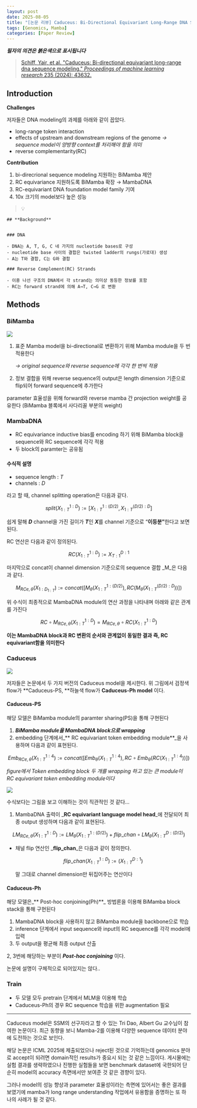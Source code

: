 ```yaml
---
layout: post
date: 2025-08-05
title: "[논문 리뷰] Caduceus: Bi-Directional Equivariant Long-Range DNA Sequence Modeling"
tags: [Genomics, Mamba]
categories: [Paper Review]
---
```


<span class="notion-red">_**필자의 의견은 붉은색으로 표시됩니다**_</span>


> [Schiff, Yair, et al. "Caduceus: Bi-directional equivariant long-range dna sequence modeling." ](https://pmc.ncbi.nlm.nih.gov/articles/PMC12189541/)[_Proceedings of machine learning research_](https://pmc.ncbi.nlm.nih.gov/articles/PMC12189541/)[ 235 (2024): 43632.](https://pmc.ncbi.nlm.nih.gov/articles/PMC12189541/)



## Introduction


**Challenges**


저자들은 DNA modeling의 과제를 아래와 같이 꼽았다.

- long-range token interaction
- effects of upstream and downstream regions of the genome 
_→ sequence model이 양방향 context를 처리해야 함을 의미_
- reverse complementarity(RC)

**Contribution**

1. bi-direcrional sequence modeling 지원하는 BiMamba 제안
1. RC equivariance 지원하도록 BiMamba 확장 → MambaDNA
1. RC-equivariant DNA foundation model family 기여
1. 10x 크기의 model보다 높은 성능

> 💡 


	## **Background**


	### DNA

	- DNA는 A, T, G, C 네 가지의 nucleotide bases로 구성
	- nucleotide base 사이의 결합은 twisted ladder의 rungs(가로대) 생성
	- A는 T와 결합, C는 G와 결합

	### Reverse Complement(RC) Strands

	- 이중 나선 구조의 DNA에서 각 strand는 의미상 동등한 정보를 포함
	- RC는 forward strand에 의해 A→T, C→G 로 변환


## Methods



### BiMamba


![](https://prod-files-secure.s3.us-west-2.amazonaws.com/542b861c-36a8-4051-84e5-8804b6728dba/2c247d59-7815-4980-99f0-8f0d21f445a7/image.png?X-Amz-Algorithm=AWS4-HMAC-SHA256&X-Amz-Content-Sha256=UNSIGNED-PAYLOAD&X-Amz-Credential=ASIAZI2LB466W6SZBPUS%2F20250908%2Fus-west-2%2Fs3%2Faws4_request&X-Amz-Date=20250908T100116Z&X-Amz-Expires=3600&X-Amz-Security-Token=IQoJb3JpZ2luX2VjEFIaCXVzLXdlc3QtMiJHMEUCICgoVtZU7LuktzRq6hr2HjohsqqVQxjNRz81YXEcoDTcAiEAtFo8Rgcc6cnELGKYWiIpDPYE2E2WzKBIUHTbVrKdD7gqiAQIu%2F%2F%2F%2F%2F%2F%2F%2F%2F%2F%2FARAAGgw2Mzc0MjMxODM4MDUiDPFgV35oXa1Sdh0ZsCrcA0E8d5ZDQhCkT6g%2FY%2FEJAV5aUxo%2FJo2WaM13KmESp%2FeEReLzZuHFVD2LpIvOy4unbBhaWlvznPIf7ToDp4OWRaz6ImgUn7GLHfN%2BiKxbLLgYfobIGSNr0QnI7vdE1FSKWM2%2FbhIyWJu9jxAazYuDTHuTx%2Beclz%2FqbKFFXywtgQ9Fn7TqZSYz79n43hmZKw3uXA02l4xGN%2FLDwtUemNs7xXW7caZSUJpsxcwnGV0tb%2FtD47mrXFdRGp7%2F3AwlY7PHpwgtpkE9IjDVGgHH4QqfP%2BTmqhSQ4G3Z0ArDi5KmBY%2Fi2rMT%2BHqmJiVHu09ZVSi2bdA8ix%2Fs%2BqjK5WaDOFyrBQd8eDt3%2BOEt3AW5aR9amina%2BXc6U29ahZHtxWQvXCKT%2BGx%2FGLe%2BDRMm%2BI3sFafh%2BizXSb%2FdDdnHirT5V23F%2By4XbBnUCRmSHebdUwwPrW%2BjKhEwUnGQ%2B%2FArV9R15dZjoJLSVKQBwS%2FtZNjEqi4GkrIA4z4ek3R93b3ReepoVQ3szCklJgseLYipgq59nsUmQ%2FngTuiE02aSVA4hy5XJNpuN0mrdqFediaG4y45ndpdnlRKbpLpYvQCo7%2F61Oksqc38B%2FmOWGd4phSdNVgjUokcz4D1m4dHhqQX6e8oFMK7K%2BsUGOqUB9GizfZHLjPbFd7qgEfq%2Fm5gfeICH99IWrBiN%2FiS%2B4H1sNbxSSIOBuNqdh2MzYWhbLIkaIwuxY%2BKLNOr5uUsY9pxfUk96Nw56vvI1I6ztC1CIfAEfI%2Fs7YLV%2BB7Txyavvq5hS%2Fs8CPtwUzMq9Lu0aIi6kZ0nyNRQjdiPoTFSLDWBaPcJHBv15c6NwEWgYNdQKjNDqKdNpY2iA4TIy13fCYibXory0&X-Amz-Signature=7e8f0581b94651d798abe2dc39d712240bc3593fc002245103f6b96046250a4e&X-Amz-SignedHeaders=host&x-amz-checksum-mode=ENABLED&x-id=GetObject)

1. 표준 Mamba model을 bi-directional로 변환하기 위해 Mamba module을 두 번 적용한다

	_→ original sequence와 reverse sequence에 각각 한 번씩 적용_

1. 정보 결합을 위해 reverse sequence의 output은 length dimension 기준으로 flip되어 forward sequence에 추가한다

parameter 효율성을 위해 forward와 reverse mamba 간 projection weight를 공유한다 (BiMamba 블록에서 사다리꼴 부분의 weight)



### MambaDNA

- RC equivariance inductive bias를 encoding 하기 위해 BiMamba block을 sequence와 RC sequence에 각각 적용
- 두 block의 paramter는 공유됨


#### 수식적 설명

- sequence length : _T_
- channels : _D_

라고 할 때,  channel splitting operation은 다음과 같다.


$$
split(X^{1:D}_{1:T}):=[X^{1:(D/2)}_{1:T},X^{(D/2):D}_{1:T}]
$$


<span class="notion-red">쉽게 말해 </span><span class="notion-red">_**D**_</span><span class="notion-red"> channel을 가진 길이가 </span><span class="notion-red">_**T**_</span><span class="notion-red">인 </span><span class="notion-red">_**X**_</span><span class="notion-red">를 channel 기준으로 “</span><span class="notion-red">**이등분”**</span><span class="notion-red">한다고 보면 된다.</span>


RC 연산은 다음과 같이 정의된다.


$$
RC(X^{1:D}_{1:T}):=X^{D:1}_{T:1}
$$


마지막으로 concat이 channel dimension 기준으로의 sequence 결합 _M_은 다음과 같다.


$$
M_{RCe,\theta}(X_{1:D_{1:T}}):=concat([M_{\theta}(X^{1:(D/2)}_{1:T}),RC(M_{\theta}(X^{(D/2):D}_{1:T}))])
$$


위 수식이 최종적으로 MambaDNA module의 연산 과정을 나타내며 아래와 같은 관계를 가진다


$$
RC\circ M_{RCe,\theta}(X^{1:D}_{1:T}) = M_{RCe,\theta} \circ RC(X^{1:D}_{1:T})
$$


**이는 MambaDNA block과 RC 변환의 순서와 관계없이 동일한 결과 즉, RC equivariant함을 의미한다**



### Caduceus


![](https://prod-files-secure.s3.us-west-2.amazonaws.com/542b861c-36a8-4051-84e5-8804b6728dba/f94a60d7-8145-473b-aef9-7c68d3ec604a/image.png?X-Amz-Algorithm=AWS4-HMAC-SHA256&X-Amz-Content-Sha256=UNSIGNED-PAYLOAD&X-Amz-Credential=ASIAZI2LB466W6SZBPUS%2F20250908%2Fus-west-2%2Fs3%2Faws4_request&X-Amz-Date=20250908T100116Z&X-Amz-Expires=3600&X-Amz-Security-Token=IQoJb3JpZ2luX2VjEFIaCXVzLXdlc3QtMiJHMEUCICgoVtZU7LuktzRq6hr2HjohsqqVQxjNRz81YXEcoDTcAiEAtFo8Rgcc6cnELGKYWiIpDPYE2E2WzKBIUHTbVrKdD7gqiAQIu%2F%2F%2F%2F%2F%2F%2F%2F%2F%2F%2FARAAGgw2Mzc0MjMxODM4MDUiDPFgV35oXa1Sdh0ZsCrcA0E8d5ZDQhCkT6g%2FY%2FEJAV5aUxo%2FJo2WaM13KmESp%2FeEReLzZuHFVD2LpIvOy4unbBhaWlvznPIf7ToDp4OWRaz6ImgUn7GLHfN%2BiKxbLLgYfobIGSNr0QnI7vdE1FSKWM2%2FbhIyWJu9jxAazYuDTHuTx%2Beclz%2FqbKFFXywtgQ9Fn7TqZSYz79n43hmZKw3uXA02l4xGN%2FLDwtUemNs7xXW7caZSUJpsxcwnGV0tb%2FtD47mrXFdRGp7%2F3AwlY7PHpwgtpkE9IjDVGgHH4QqfP%2BTmqhSQ4G3Z0ArDi5KmBY%2Fi2rMT%2BHqmJiVHu09ZVSi2bdA8ix%2Fs%2BqjK5WaDOFyrBQd8eDt3%2BOEt3AW5aR9amina%2BXc6U29ahZHtxWQvXCKT%2BGx%2FGLe%2BDRMm%2BI3sFafh%2BizXSb%2FdDdnHirT5V23F%2By4XbBnUCRmSHebdUwwPrW%2BjKhEwUnGQ%2B%2FArV9R15dZjoJLSVKQBwS%2FtZNjEqi4GkrIA4z4ek3R93b3ReepoVQ3szCklJgseLYipgq59nsUmQ%2FngTuiE02aSVA4hy5XJNpuN0mrdqFediaG4y45ndpdnlRKbpLpYvQCo7%2F61Oksqc38B%2FmOWGd4phSdNVgjUokcz4D1m4dHhqQX6e8oFMK7K%2BsUGOqUB9GizfZHLjPbFd7qgEfq%2Fm5gfeICH99IWrBiN%2FiS%2B4H1sNbxSSIOBuNqdh2MzYWhbLIkaIwuxY%2BKLNOr5uUsY9pxfUk96Nw56vvI1I6ztC1CIfAEfI%2Fs7YLV%2BB7Txyavvq5hS%2Fs8CPtwUzMq9Lu0aIi6kZ0nyNRQjdiPoTFSLDWBaPcJHBv15c6NwEWgYNdQKjNDqKdNpY2iA4TIy13fCYibXory0&X-Amz-Signature=ca17e26980b1e3a5ee602f99b13ee00f47f89264081f9300711c0a8d15319108&X-Amz-SignedHeaders=host&x-amz-checksum-mode=ENABLED&x-id=GetObject)


저자들은 논문에서 두 가지 버전의 Caduceus model을 제시한다. 위 그림에서 검정색 flow가 **Caduceus-PS, **하늘색 flow가 **Caduceus-Ph model** 이다.



#### Caduceus-PS


해당 모델은 BiMamba module의 paramter sharing(PS)을 통해 구현된다

1. _**BiMamba module을 MambaDNA block으로 wrapping**_
1. embedding 단계에서_** RC equivariant token embedding module**_을 사용하며 다음과 같이 표현된다.

$$
Emb_{RCe,\theta}(X^{1:4}_{1:T}):=concat([Emb_{\theta}(X^{1:4}_{1:T}),RC \circ Emb_{\theta}(RC(X^{1:4}_{1:T}))])
$$


_figure에서 Token embedding block 두 개를 wrapping 하고 있는 큰 module이 RC equivariant token embedding module이다_


![](https://prod-files-secure.s3.us-west-2.amazonaws.com/542b861c-36a8-4051-84e5-8804b6728dba/b175e4da-71eb-4e91-8c23-a06dabe673c9/image.png?X-Amz-Algorithm=AWS4-HMAC-SHA256&X-Amz-Content-Sha256=UNSIGNED-PAYLOAD&X-Amz-Credential=ASIAZI2LB466W6SZBPUS%2F20250908%2Fus-west-2%2Fs3%2Faws4_request&X-Amz-Date=20250908T100116Z&X-Amz-Expires=3600&X-Amz-Security-Token=IQoJb3JpZ2luX2VjEFIaCXVzLXdlc3QtMiJHMEUCICgoVtZU7LuktzRq6hr2HjohsqqVQxjNRz81YXEcoDTcAiEAtFo8Rgcc6cnELGKYWiIpDPYE2E2WzKBIUHTbVrKdD7gqiAQIu%2F%2F%2F%2F%2F%2F%2F%2F%2F%2F%2FARAAGgw2Mzc0MjMxODM4MDUiDPFgV35oXa1Sdh0ZsCrcA0E8d5ZDQhCkT6g%2FY%2FEJAV5aUxo%2FJo2WaM13KmESp%2FeEReLzZuHFVD2LpIvOy4unbBhaWlvznPIf7ToDp4OWRaz6ImgUn7GLHfN%2BiKxbLLgYfobIGSNr0QnI7vdE1FSKWM2%2FbhIyWJu9jxAazYuDTHuTx%2Beclz%2FqbKFFXywtgQ9Fn7TqZSYz79n43hmZKw3uXA02l4xGN%2FLDwtUemNs7xXW7caZSUJpsxcwnGV0tb%2FtD47mrXFdRGp7%2F3AwlY7PHpwgtpkE9IjDVGgHH4QqfP%2BTmqhSQ4G3Z0ArDi5KmBY%2Fi2rMT%2BHqmJiVHu09ZVSi2bdA8ix%2Fs%2BqjK5WaDOFyrBQd8eDt3%2BOEt3AW5aR9amina%2BXc6U29ahZHtxWQvXCKT%2BGx%2FGLe%2BDRMm%2BI3sFafh%2BizXSb%2FdDdnHirT5V23F%2By4XbBnUCRmSHebdUwwPrW%2BjKhEwUnGQ%2B%2FArV9R15dZjoJLSVKQBwS%2FtZNjEqi4GkrIA4z4ek3R93b3ReepoVQ3szCklJgseLYipgq59nsUmQ%2FngTuiE02aSVA4hy5XJNpuN0mrdqFediaG4y45ndpdnlRKbpLpYvQCo7%2F61Oksqc38B%2FmOWGd4phSdNVgjUokcz4D1m4dHhqQX6e8oFMK7K%2BsUGOqUB9GizfZHLjPbFd7qgEfq%2Fm5gfeICH99IWrBiN%2FiS%2B4H1sNbxSSIOBuNqdh2MzYWhbLIkaIwuxY%2BKLNOr5uUsY9pxfUk96Nw56vvI1I6ztC1CIfAEfI%2Fs7YLV%2BB7Txyavvq5hS%2Fs8CPtwUzMq9Lu0aIi6kZ0nyNRQjdiPoTFSLDWBaPcJHBv15c6NwEWgYNdQKjNDqKdNpY2iA4TIy13fCYibXory0&X-Amz-Signature=d86f337e266d42f6e856421ce7bdabb535e75d2bf8ca30e663e8b81e144cd14d&X-Amz-SignedHeaders=host&x-amz-checksum-mode=ENABLED&x-id=GetObject)


<span class="notion-red">수식보다는 그림을 보고 이해하는 것이 직관적인 것 같다…</span>

1. MambaDNA 출력이 _**RC equivariant language model head**_에 전달되어 최종 output 생성하며 다음과 같이 표현된다.

$$
LM_{RCe,\theta}(X^{1:D}_{1:T}):= LM_{\theta}(X^{1:(D/2)}_{1:T})+flip\_chan\circ LM_{\theta}(X^{D:(D/2)}_{1:T})
$$

- 채널 flip 연산인 _**flip\_chan**_은 다음과 같이 정의한다.

	$$
	flip\_chan(X^{1:D}_{1:T}):=(X^{D:1}_{1:T})
	$$


	말 그대로 channel dimension만 뒤집어주는 연산이다



#### Caduceus-Ph


해당 모델은_** Post-hoc conjoining(Ph)**_ 방법론을 이용해 BiMamba block stack을 통해 구현된다

1. MambaDNA block을 사용하지 않고 BiMamba module을 backbone으로 학습
1. inference 단계에서 input sequence와 input의 RC sequence를 각각 model에 입력
1. 두 output을 평균해 최종 output 산출

2, 3번에 해당하는 부분이 _**Post-hoc conjoining**_ 이다.


<span class="notion-red">논문에 설명이 구체적으로 되어있지는 않다..</span>



### Train

- 두 모델 모두 pretrain 단계에서 MLM을 이용해 학습
- Caduceus-Ph의 경우 RC sequence 학습을 위한 augmentation 필요

---


<span class="notion-red">Caduceus model은 SSM의 선구자라고 할 수 있는 Tri Dao, Albert Gu 교수님이 참여한 논문이다. 최근 동향을 보니 Mamba-2를 이용해 다양한 sequence 데이터 분야에 도전하는 것으로 보인다.</span>


<span class="notion-red">해당 논문은 ICML 2025에 제출되었으나 reject된 것으로 기억하는데 genomics 분야로 accept이 되려면 domain적인 results가 중요시 되는 것 같은 느낌이다. 게시물에는 실험 결과를 생략하였으나 진행한 실험들을 보면 benchmark dataset에 국한되어 단순히 model의 accuracy 측면에서만 보여준 것 같은 경향이 있다.</span>


<span class="notion-red">그러나 model의 성능 향상과 parameter 효율성이라는 측면에 있어서는 좋은 결과를 보였기에 mamba가 long range understanding 작업에서 유용함을 증명하는 또 하나의 사례가 될 것 같다.</span>

